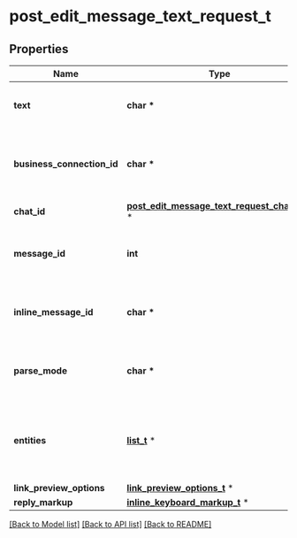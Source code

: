 # post_edit_message_text_request_t

## Properties
Name | Type | Description | Notes
------------ | ------------- | ------------- | -------------
**text** | **char \*** | New text of the message, 1-4096 characters after entities parsing | 
**business_connection_id** | **char \*** | Unique identifier of the business connection on behalf of which the message to be edited was sent | [optional] 
**chat_id** | [**post_edit_message_text_request_chat_id_t**](post_edit_message_text_request_chat_id.md) \* |  | [optional] 
**message_id** | **int** | Required if *inline\\_message\\_id* is not specified. Identifier of the message to edit | [optional] 
**inline_message_id** | **char \*** | Required if *chat\\_id* and *message\\_id* are not specified. Identifier of the inline message | [optional] 
**parse_mode** | **char \*** | Mode for parsing entities in the message text. See [formatting options](https://core.telegram.org/bots/api/#formatting-options) for more details. | [optional] 
**entities** | [**list_t**](message_entity.md) \* | A JSON-serialized list of special entities that appear in message text, which can be specified instead of *parse\\_mode* | [optional] 
**link_preview_options** | [**link_preview_options_t**](link_preview_options.md) \* |  | [optional] 
**reply_markup** | [**inline_keyboard_markup_t**](inline_keyboard_markup.md) \* |  | [optional] 

[[Back to Model list]](../README.md#documentation-for-models) [[Back to API list]](../README.md#documentation-for-api-endpoints) [[Back to README]](../README.md)


